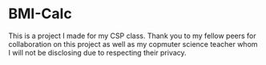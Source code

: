 # BMI-Calc
This is a project I made for my CSP class. Thank you to my fellow peers for collaboration on this project as well as my copmuter science teacher whom I will not be disclosing due to respecting their privacy.
